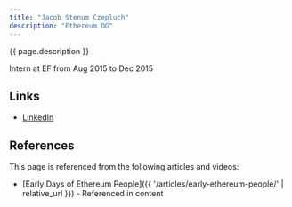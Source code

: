 ```yaml
---
title: "Jacob Stenum Czepluch"
description: "Ethereum OG"
---
```


{{ page.description }}

Intern at EF from Aug 2015 to Dec 2015

## Links
- [LinkedIn](https://www.linkedin.com/in/jstcz/)

## References

This page is referenced from the following articles and videos:

- [Early Days of Ethereum People]({{ '/articles/early-ethereum-people/' | relative_url }}) - Referenced in content
